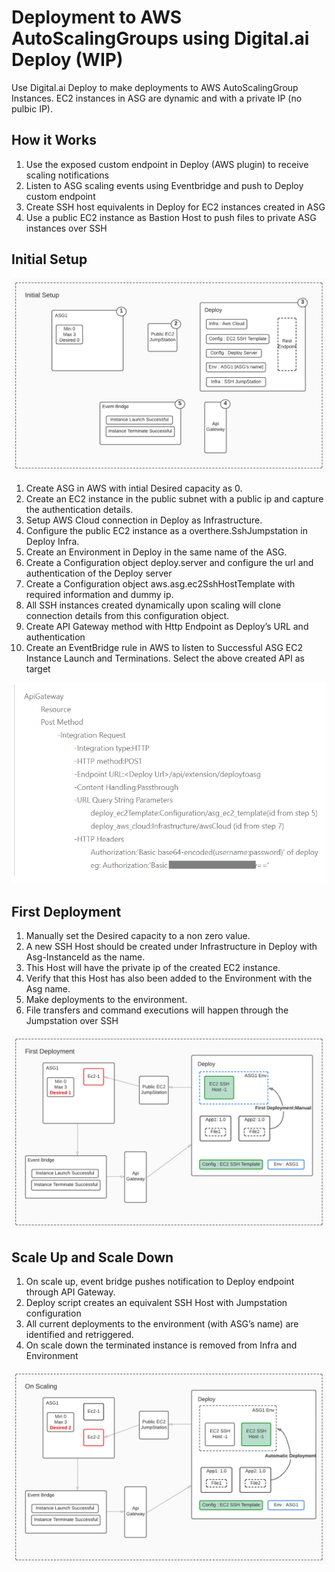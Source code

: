 # Deployment to AWS AutoScalingGroups using Digital.ai Deploy (WIP)

Use Digital.ai Deploy to make deployments to AWS AutoScalingGroup Instances.
EC2 instances in ASG are dynamic and with a private IP (no pulbic IP).

## How it Works

1. Use the exposed custom endpoint in Deploy (AWS plugin) to receive scaling notifications
2. Listen to ASG scaling events using Eventbridge and push to Deploy custom endpoint
3. Create SSH host equivalents in Deploy for EC2 instances created in ASG
4. Use a public EC2 instance as Bastion Host to push files to private ASG instances over SSH

## Initial Setup

![Initial Setup](images/initial_setup.png)

1. Create ASG in AWS with intial Desired capacity as 0.
1. Create an EC2 instance in the public subnet with a public ip and capture the authentication details.
1. Setup AWS Cloud connection in Deploy as Infrastructure.
1. Configure the public EC2 instance as a overthere.SshJumpstation in Deploy Infra.
1. Create an Environment in Deploy in the same name of the ASG.
1. Create a Configuration object deploy.server and configure the url and authentication of the Deploy server
1. Create a Configuration object aws.asg.ec2SshHostTemplate with required information and dummy ip. 
1. All SSH instances created dynamically upon scaling will clone connection details from this configuration object.
1. Create API Gateway method with Http Endpoint as Deploy’s URL and authentication
1. Create an EventBridge rule in AWS to listen to Successful ASG EC2 Instance Launch and Terminations. Select the above created API as target

![API Gateway Setup](images/api_gateway.png)

## First Deployment

1. Manually set the Desired capacity to a non zero value.
1. A new SSH Host should be created under Infrastructure in Deploy with Asg-InstanceId as the name.
1. This Host will have the private ip of the created EC2 instance.
1. Verify that this Host has also been added to the Environment with the Asg name.
1. Make deployments to the environment.
1. File transfers and command executions will happen through the Jumpstation over SSH

![First Deployment](images/first_deployment.png)

## Scale Up and Scale Down

1. On scale up, event bridge pushes notification to Deploy endpoint through API Gateway.
1. Deploy script creates an equivalent SSH Host with Jumpstation configuration
1. All current deployments to the environment (with ASG’s name) are identified and retriggered.
1. On scale down the terminated instance is removed from Infra and Environment

![Automatic Deployments](images/automatic_deployments.png)
